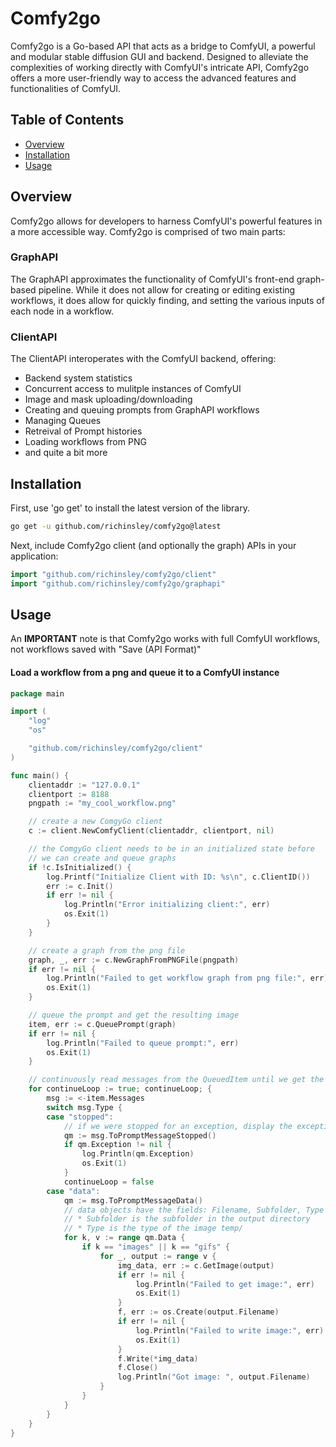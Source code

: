 # Comfy2go

Comfy2go is a Go-based API that acts as a bridge to ComfyUI, a powerful and modular stable diffusion GUI and backend. Designed to alleviate the complexities of working directly with ComfyUI's intricate API, Comfy2go offers a more user-friendly way to access the advanced features and functionalities of ComfyUI.


## Table of Contents

- [Overview](#overview)
- [Installation](#installation)
- [Usage](#usage)

## Overview

Comfy2go allows for developers to harness ComfyUI's powerful features in a more accessible way. Comfy2go is comprised of two main parts:

### GraphAPI
The GraphAPI approximates the functionality of ComfyUI's front-end graph-based pipeline.  While it does not allow for creating or editing existing workflows, it does allow for quickly finding, and setting the various inputs of each node in a workflow.

### ClientAPI
The ClientAPI interoperates with the ComfyUI backend, offering:
- Backend system statistics
- Concurrent access to mulitple instances of ComfyUI
- Image and mask uploading/downloading
- Creating and queuing prompts from GraphAPI workflows
- Managing Queues
- Retreival of Prompt histories
- Loading workflows from PNG
- and quite a bit more

## Installation
First, use 'go get' to install the latest version of the library.
```bash
go get -u github.com/richinsley/comfy2go@latest
```
Next, include Comfy2go client (and optionally the graph) APIs in your application:
```go
import "github.com/richinsley/comfy2go/client"
import "github.com/richinsley/comfy2go/graphapi"
```
## Usage
An **IMPORTANT** note is that Comfy2go works with full ComfyUI workflows, not workflows saved with "Save (API Format)"

#### Load a workflow from a png and queue it to a ComfyUI instance
```go
package main

import (
	"log"
	"os"

	"github.com/richinsley/comfy2go/client"
)

func main() {
	clientaddr := "127.0.0.1"
	clientport := 8188
	pngpath := "my_cool_workflow.png"

	// create a new ComgyGo client
	c := client.NewComfyClient(clientaddr, clientport, nil)

	// the ComgyGo client needs to be in an initialized state before
	// we can create and queue graphs
	if !c.IsInitialized() {
		log.Printf("Initialize Client with ID: %s\n", c.ClientID())
		err := c.Init()
		if err != nil {
			log.Println("Error initializing client:", err)
			os.Exit(1)
		}
	}

	// create a graph from the png file
	graph, _, err := c.NewGraphFromPNGFile(pngpath)
	if err != nil {
		log.Println("Failed to get workflow graph from png file:", err)
		os.Exit(1)
	}

	// queue the prompt and get the resulting image
	item, err := c.QueuePrompt(graph)
	if err != nil {
		log.Println("Failed to queue prompt:", err)
		os.Exit(1)
	}

	// continuously read messages from the QueuedItem until we get the "stopped" message type
	for continueLoop := true; continueLoop; {
		msg := <-item.Messages
		switch msg.Type {
		case "stopped":
			// if we were stopped for an exception, display the exception message
			qm := msg.ToPromptMessageStopped()
			if qm.Exception != nil {
				log.Println(qm.Exception)
				os.Exit(1)
			}
			continueLoop = false
		case "data":
			qm := msg.ToPromptMessageData()
			// data objects have the fields: Filename, Subfolder, Type
			// * Subfolder is the subfolder in the output directory
			// * Type is the type of the image temp/
			for k, v := range qm.Data {
				if k == "images" || k == "gifs" {
					for _, output := range v {
						img_data, err := c.GetImage(output)
						if err != nil {
							log.Println("Failed to get image:", err)
							os.Exit(1)
						}
						f, err := os.Create(output.Filename)
						if err != nil {
							log.Println("Failed to write image:", err)
							os.Exit(1)
						}
						f.Write(*img_data)
						f.Close()
						log.Println("Got image: ", output.Filename)
					}
				}
			}
		}
	}
}

```
